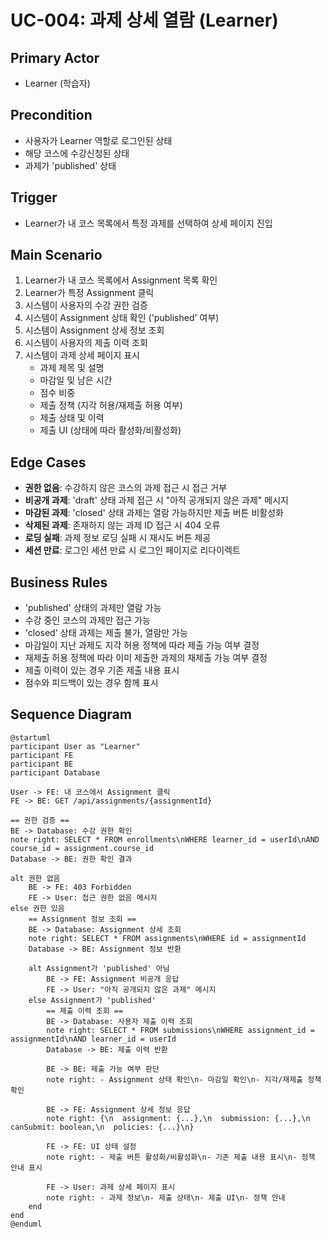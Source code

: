 # UC-004: 과제 상세 열람 (Learner)

## Primary Actor
- Learner (학습자)

## Precondition
- 사용자가 Learner 역할로 로그인된 상태
- 해당 코스에 수강신청된 상태
- 과제가 'published' 상태

## Trigger
- Learner가 내 코스 목록에서 특정 과제를 선택하여 상세 페이지 진입

## Main Scenario

1. Learner가 내 코스 목록에서 Assignment 목록 확인
2. Learner가 특정 Assignment 클릭
3. 시스템이 사용자의 수강 권한 검증
4. 시스템이 Assignment 상태 확인 ('published' 여부)
5. 시스템이 Assignment 상세 정보 조회
6. 시스템이 사용자의 제출 이력 조회
7. 시스템이 과제 상세 페이지 표시
   - 과제 제목 및 설명
   - 마감일 및 남은 시간
   - 점수 비중
   - 제출 정책 (지각 허용/재제출 허용 여부)
   - 제출 상태 및 이력
   - 제출 UI (상태에 따라 활성화/비활성화)

## Edge Cases

- **권한 없음**: 수강하지 않은 코스의 과제 접근 시 접근 거부
- **비공개 과제**: 'draft' 상태 과제 접근 시 "아직 공개되지 않은 과제" 메시지
- **마감된 과제**: 'closed' 상태 과제는 열람 가능하지만 제출 버튼 비활성화
- **삭제된 과제**: 존재하지 않는 과제 ID 접근 시 404 오류
- **로딩 실패**: 과제 정보 로딩 실패 시 재시도 버튼 제공
- **세션 만료**: 로그인 세션 만료 시 로그인 페이지로 리다이렉트

## Business Rules

- 'published' 상태의 과제만 열람 가능
- 수강 중인 코스의 과제만 접근 가능
- 'closed' 상태 과제는 제출 불가, 열람만 가능
- 마감일이 지난 과제도 지각 허용 정책에 따라 제출 가능 여부 결정
- 재제출 허용 정책에 따라 이미 제출한 과제의 재제출 가능 여부 결정
- 제출 이력이 있는 경우 기존 제출 내용 표시
- 점수와 피드백이 있는 경우 함께 표시

## Sequence Diagram

```plantuml
@startuml
participant User as "Learner"
participant FE
participant BE
participant Database

User -> FE: 내 코스에서 Assignment 클릭
FE -> BE: GET /api/assignments/{assignmentId}

== 권한 검증 ==
BE -> Database: 수강 권한 확인
note right: SELECT * FROM enrollments\nWHERE learner_id = userId\nAND course_id = assignment.course_id
Database -> BE: 권한 확인 결과

alt 권한 없음
    BE -> FE: 403 Forbidden
    FE -> User: 접근 권한 없음 메시지
else 권한 있음
    == Assignment 정보 조회 ==
    BE -> Database: Assignment 상세 조회
    note right: SELECT * FROM assignments\nWHERE id = assignmentId
    Database -> BE: Assignment 정보 반환
    
    alt Assignment가 'published' 아님
        BE -> FE: Assignment 비공개 응답
        FE -> User: "아직 공개되지 않은 과제" 메시지
    else Assignment가 'published'
        == 제출 이력 조회 ==
        BE -> Database: 사용자 제출 이력 조회
        note right: SELECT * FROM submissions\nWHERE assignment_id = assignmentId\nAND learner_id = userId
        Database -> BE: 제출 이력 반환
        
        BE -> BE: 제출 가능 여부 판단
        note right: - Assignment 상태 확인\n- 마감일 확인\n- 지각/재제출 정책 확인
        
        BE -> FE: Assignment 상세 정보 응답
        note right: {\n  assignment: {...},\n  submission: {...},\n  canSubmit: boolean,\n  policies: {...}\n}
        
        FE -> FE: UI 상태 설정
        note right: - 제출 버튼 활성화/비활성화\n- 기존 제출 내용 표시\n- 정책 안내 표시
        
        FE -> User: 과제 상세 페이지 표시
        note right: - 과제 정보\n- 제출 상태\n- 제출 UI\n- 정책 안내
    end
end
@enduml
```
